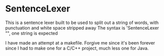 # SentenceLexer
This is a sentence lexer built to be used to split out a string of words, with punctuation and white space stripped away
The syntax is 'SentenceLexer "<string goes here>", one string is expected

I have made an attempt at a makefile. Forgive me since it's been forever since I had to make one for a C/C++ project, much less one for Java. 
